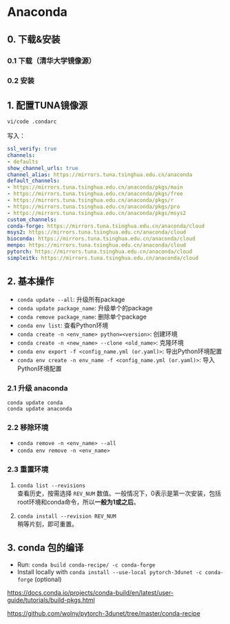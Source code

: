 # Anaconda
  
## 0. 下载&安装
### 0.1 下载（清华大学镜像源）

### 0.2 安装

## 1. 配置TUNA镜像源
```sh
vi/code .condarc
```
写入：
```yml
ssl_verify: true
channels:
- defaults
show_channel_urls: true
channel_alias: https://mirrors.tuna.tsinghua.edu.cn/anaconda
default_channels:
- https://mirrors.tuna.tsinghua.edu.cn/anaconda/pkgs/main
- https://mirrors.tuna.tsinghua.edu.cn/anaconda/pkgs/free
- https://mirrors.tuna.tsinghua.edu.cn/anaconda/pkgs/r
- https://mirrors.tuna.tsinghua.edu.cn/anaconda/pkgs/pro
- https://mirrors.tuna.tsinghua.edu.cn/anaconda/pkgs/msys2
custom_channels:
conda-forge: https://mirrors.tuna.tsinghua.edu.cn/anaconda/cloud
msys2: https://mirrors.tuna.tsinghua.edu.cn/anaconda/cloud
bioconda: https://mirrors.tuna.tsinghua.edu.cn/anaconda/cloud
menpo: https://mirrors.tuna.tsinghua.edu.cn/anaconda/cloud
pytorch: https://mirrors.tuna.tsinghua.edu.cn/anaconda/cloud
simpleitk: https://mirrors.tuna.tsinghua.edu.cn/anaconda/cloud
```
## 2. 基本操作
* `conda update --all`: 升级所有package
* `conda update package_name`: 升级单个的package
* `conda remove package_name`: 删除单个package
* `conda env list`: 查看Python环境
* `conda create -n <env_name> python=<version>`: 创建环境
* `conda create -n <new_name> --clone <old_name>`: 克隆环境
* `conda env export -f <config_name.yml (or.yaml)>`: 导出Python环境配置
* `conda env create -n env_name -f <config_name.yml (or.yaml)>`: 导入Python环境配置

### 2.1 升级 anaconda
```
conda update conda
conda update anaconda
```

### 2.2 移除环境
* `conda remove -n <env_name> --all`
* `conda env remove -n <env_name>`

### 2.3 重置环境
1.  `conda list --revisions`  
    查看历史，按需选择 `REV_NUM` 数值。一般情况下，0表示是第一次安装，包括root环境和conda命令，所以**一般为1或之后**。
    
2.  `conda install --revision REV_NUM`  
    稍等片刻，即可重置。

## 3. conda 包的编译
-   Run: `conda build conda-recipe/ -c conda-forge`
-   Install locally with `conda install --use-local pytorch-3dunet -c conda-forge` (optional)


https://docs.conda.io/projects/conda-build/en/latest/user-guide/tutorials/build-pkgs.html

https://github.com/wolny/pytorch-3dunet/tree/master/conda-recipe





<!--stackedit_data:
eyJoaXN0b3J5IjpbLTY0NTc4NzcsMjAxNDI0MzM4MywtMjA4OD
k2MzY3OSwxNTgxOTA2ODEyLDE5NjU1NTA3MTEsMzE3NjE3NzM1
LC0xOTY2MjEzMDg1LDE3NjIzMjE4OTYsMTMwODc0OTYxN119
-->